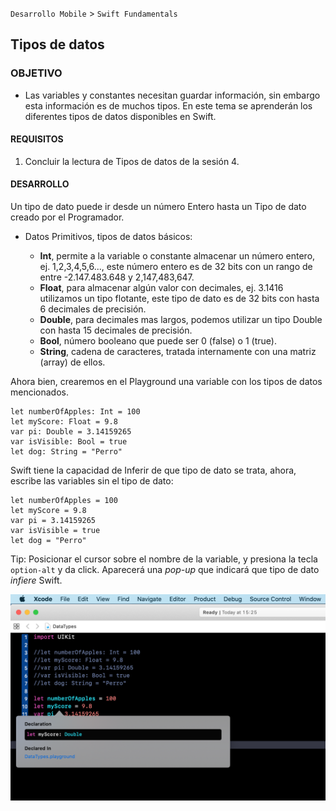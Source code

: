 
`Desarrollo Mobile` > `Swift Fundamentals`


## Tipos de datos

### OBJETIVO

- Las variables y constantes necesitan guardar información, sin embargo esta información es de muchos tipos. En este tema se aprenderán los diferentes tipos de datos disponibles en Swift.

#### REQUISITOS

1. Concluir la lectura de Tipos de datos de la sesión 4.

#### DESARROLLO

Un tipo de dato puede ir desde un número Entero hasta un Tipo de dato creado por el Programador.

* Datos Primitivos, tipos de datos básicos:

	- **Int**, permite a la variable o constante almacenar un número entero, ej. 1,2,3,4,5,6..., este número entero es de 32 bits con un rango de entre -2.147.483.648 y 2,147,483,647.
	- **Float**, para almacenar algún valor con decimales, ej. 3.1416 utilizamos un tipo flotante, este tipo de dato es de 32 bits con hasta 6 decimales de precisión.
	- **Double**, para decimales mas largos, podemos utilizar un tipo Double con hasta 15 decimales de precisión.
	- **Bool**, número booleano que puede ser 0 (false) o 1 (true).
	- **String**, cadena de caracteres, tratada internamente con una matriz (array) de ellos.


Ahora bien, crearemos en el Playground una variable con los tipos de datos mencionados.

```
let numberOfApples: Int = 100
let myScore: Float = 9.8
var pi: Double = 3.14159265
var isVisible: Bool = true
let dog: String = "Perro"
```

Swift tiene la capacidad de Inferir de que tipo de dato se trata, ahora, escribe las variables sin el tipo de dato:

```
let numberOfApples = 100
let myScore = 9.8
var pi = 3.14159265
var isVisible = true
let dog = "Perro"
```

Tip: Posicionar el cursor sobre el nombre de la variable, y presiona la tecla `option-alt` y da click. Aparecerá una *pop-up* que indicará que tipo de dato *infiere* Swift.

![](1.png)





